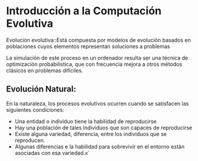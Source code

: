 # Introducción a la Computación Evolutiva
Evolución evolutiva::Está compuesta por modelos de evolución basados en poblaciones cuyos elementos representan soluciones a problemas

La simulación de este proceso en un ordenador resulta ser una técnica de optimización probabilística, que con frecuencia mejora a otros métodos clásicos en problemas difíciles.

## Evolución Natural:
En la naturaleza, los procesos evolutivos ocurren cuando se satisfacen las siguientes condiciones:
- Una entidad o individuo tiene la habilidad de reproducirse
- Hay una población de tales individuos que son capaces de reproducirse
- Existe alguna variedad, diferencia, entre los individuos que se reproducen.
- Algunas diferencias e la habilidad para sobrevivir en el entorno están asociadas con esa variedad.x`